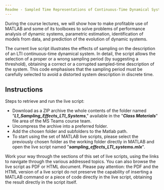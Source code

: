 ```yaml
---
Readme - Sampled Time Representations of Continuous-Time Dynamical Systems
---
```


During the course lectures, we will show how to make profitable use of MATLAB and some of its toolboxes to solve problems of performance analysis of dynamic systems, parametric estimation, identification of models from data, and prediction of the evolution of dynamic systems. 

The current live script illustrates the effects of sampling on the description of an LTI continuous-time dynamical system. In detail, the script allows the selection of a proper or a wrong sampling period (by suggesting a threshold), obtaining a correct or a corrupted sampled-time description of the system. This code emphasises that the sampling period must be carefully selected to avoid a distorted system description in discrete time.

## Instructions

Steps to retrieve and run the live script:

- Download as a ZIP archive the whole contents of the folder named "***L1_Sampling_Effects_LTI_Systems***," available in the "***Class Materials***" file area of the MS Teams course team.
- Uncompress the archive into a preferred folder.
- Add the chosen folder and subfolders to the Matlab path.
- To start using the set of MATLAB live scripts, please select the previously chosen folder as the working folder directly in MATLAB and open the live script named "***sampling_effects_LTI_systems.mlx***".

Work your way through the sections of this set of live scripts, using the links to navigate through the various addressed topics. You can also browse the live script as PDF or HTML document. Please pay attention: the PDF and the HTML version of a live script do not preserve the capability of inserting a MATLAB command or a piece of code directly in the live script, obtaining the result directly in the script itself.
